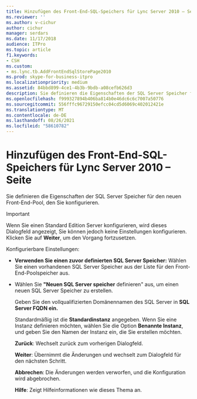 ```yaml
---
title: Hinzufügen des Front-End-SQL-Speichers für Lync Server 2010 – Seite
ms.reviewer: ''
ms.author: v-cichur
author: cichur
manager: serdars
ms.date: 11/17/2018
audience: ITPro
ms.topic: article
f1.keywords:
- CSH
ms.custom:
- ms.lync.tb.AddFrontEndSqlStorePage2010
ms.prod: skype-for-business-itpro
ms.localizationpriority: medium
ms.assetid: 84bbd899-4ce1-4b3b-9bdb-a08cefb626d3
description: Sie definieren die Eigenschaften der SQL Server Speicher für den neuen Front-End-Pool, den Sie konfigurieren.
ms.openlocfilehash: f999327894b406ba814b0e46dc6c6c7007a50776
ms.sourcegitcommit: 556fffc96729150efcc04cd5d6069c402012421e
ms.translationtype: MT
ms.contentlocale: de-DE
ms.lasthandoff: 08/26/2021
ms.locfileid: "58610782"
---
```

# <a name="add-front-end-sql-store-page-for-lync-server-2010"></a>Hinzufügen des Front-End-SQL-Speichers für Lync Server 2010 – Seite
 
Sie definieren die Eigenschaften der SQL Server Speicher für den neuen Front-End-Pool, den Sie konfigurieren.
  
> [!IMPORTANT]
> Wenn Sie einen Standard Edition Server konfigurieren, wird dieses Dialogfeld angezeigt, Sie können jedoch keine Einstellungen konfigurieren. Klicken Sie auf **Weiter**, um den Vorgang fortzusetzen.
  
Konfigurierbare Einstellungen:
  
- **Verwenden Sie einen zuvor definierten SQL Server Speicher:** Wählen Sie einen vorhandenen SQL Server Speicher aus der Liste für den Front-End-Poolspeicher aus.
    
- Wählen Sie **"Neuen SQL Server speicher** definieren" aus, um einen neuen SQL Server Speicher zu erstellen.
    
    Geben Sie den vollqualifizierten Domänennamen des SQL Server in **SQL Server FQDN ein.**
    
    Standardmäßig ist die **Standardinstanz** angegeben. Wenn Sie eine Instanz definieren möchten, wählen Sie die Option **Benannte Instanz**, und geben Sie den Namen der Instanz ein, die Sie erstellen möchten.
    
  **Zurück**: Wechselt zurück zum vorherigen Dialogfeld.
  
  **Weiter**: Übernimmt die Änderungen und wechselt zum Dialogfeld für den nächsten Schritt.
  
  **Abbrechen**: Die Änderungen werden verworfen, und die Konfiguration wird abgebrochen.
  
  **Hilfe**: Zeigt Hilfeinformationen wie dieses Thema an.
  

